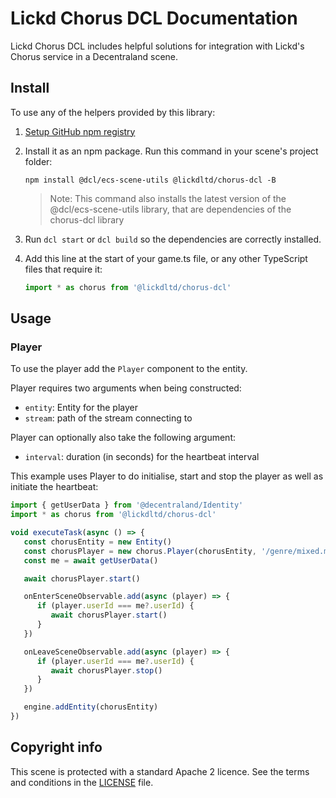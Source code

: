 # Lickd Chorus DCL Documentation

Lickd Chorus DCL includes helpful solutions for integration with Lickd's Chorus service in a Decentraland scene.

## Install

To use any of the helpers provided by this library:

1. [Setup GitHub npm registry](https://docs.github.com/en/packages/working-with-a-github-packages-registry/working-with-the-npm-registry#installing-a-package)

2. Install it as an npm package. Run this command in your scene's project folder:

   ```
   npm install @dcl/ecs-scene-utils @lickdltd/chorus-dcl -B
   ```

   > Note: This command also installs the latest version of the @dcl/ecs-scene-utils library, that are dependencies of the chorus-dcl library

3. Run `dcl start` or `dcl build` so the dependencies are correctly installed.

4. Add this line at the start of your game.ts file, or any other TypeScript files that require it:

   ```ts
   import * as chorus from '@lickdltd/chorus-dcl'
   ```

## Usage

### Player

To use the player add the `Player` component to the entity.

Player requires two arguments when being constructed:

- `entity`: Entity for the player
- `stream`: path of the stream connecting to

Player can optionally also take the following argument:

- `interval`: duration (in seconds) for the heartbeat interval

This example uses Player to do initialise, start and stop the player as well as initiate the heartbeat:

```ts
import { getUserData } from '@decentraland/Identity'
import * as chorus from '@lickdltd/chorus-dcl'

void executeTask(async () => {
   const chorusEntity = new Entity()
   const chorusPlayer = new chorus.Player(chorusEntity, '/genre/mixed.mp3')
   const me = await getUserData()

   await chorusPlayer.start()

   onEnterSceneObservable.add(async (player) => {
      if (player.userId === me?.userId) {
         await chorusPlayer.start()
      }
   })

   onLeaveSceneObservable.add(async (player) => {
      if (player.userId === me?.userId) {
         await chorusPlayer.stop()
      }
   })

   engine.addEntity(chorusEntity)
})
```

## Copyright info

This scene is protected with a standard Apache 2 licence. See the terms and conditions in the [LICENSE](/LICENSE) file.
